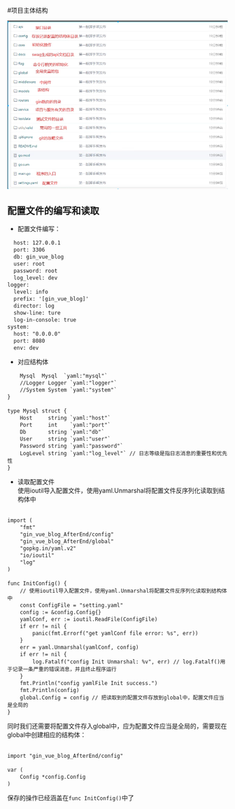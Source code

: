 #项目主体结构

![img.png](img.png)

## 配置文件的编写和读取

- 配置文件编写：
```mysql:
  host: 127.0.0.1
  port: 3306
  db: gin_vue_blog
  user: root
  password: root
  log_level: dev
logger:
  level: info
  prefix: '[gin_vue_blog]'
  director: log
  show-line: ture
  log-in-console: true
system:
  host: "0.0.0.0"
  port: 8080
  env: dev
  ```

 - 对应结构体
```type Config struct {
	Mysql  Mysql  `yaml:"mysql"`
	//Logger Logger `yaml:"logger"`
	//System System `yaml:"system"`
}

type Mysql struct {
	Host     string `yaml:"host"`
	Port     int    `yaml:"port"`
	Db       string `yaml:"db"`
	User     string `yaml:"user"`
	Password string `yaml:"password"`
	LogLevel string `yaml:"log_level"` // 日志等级是指日志消息的重要性和优先性
}
```
 - 读取配置文件  
   使用ioutil导入配置文件，使用yaml.Unmarshal将配置文件反序列化读取到结构体中
```package core

import (
	"fmt"
	"gin_vue_blog_AfterEnd/config"
	"gin_vue_blog_AfterEnd/global"
	"gopkg.in/yaml.v2"
	"io/ioutil"
	"log"
)

func InitConfig() {
	// 使用ioutil导入配置文件，使用yaml.Unmarshal将配置文件反序列化读取到结构体中
	const ConfigFile = "setting.yaml"
	config := &config.Config{}
	yamlConf, err := ioutil.ReadFile(ConfigFile)
	if err != nil {
		panic(fmt.Errorf("get yamlConf file error: %s", err))
	}
	err = yaml.Unmarshal(yamlConf, config)
	if err != nil {
		log.Fatalf("config Init Unmarshal: %v", err) // log.Fatalf()用于记录一条严重的错误消息，并且终止程序运行
	}
	fmt.Println("config yamlFile Init success.")
	fmt.Println(config)
	global.Config = config // 把读取到的配置文件存放到global中，配置文件应当是全局的
}
```

同时我们还需要将配置文件存入global中，应为配置文件应当是全局的，需要现在global中创建相应的结构体：

```package global

import "gin_vue_blog_AfterEnd/config"

var (
	Config *config.Config
)
```

保存的操作已经涵盖在`func InitConfig()`中了